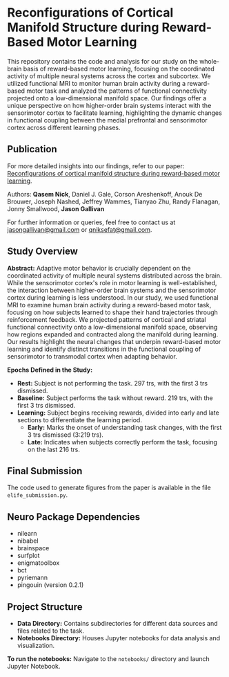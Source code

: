 # Reconfigurations of Cortical Manifold Structure during Reward-Based Motor Learning

This repository contains the code and analysis for our study on the whole-brain basis of reward-based motor learning, focusing on the coordinated activity of multiple neural systems across the cortex and subcortex. We utilized functional MRI to monitor human brain activity during a reward-based motor task and analyzed the patterns of functional connectivity projected onto a low-dimensional manifold space. Our findings offer a unique perspective on how higher-order brain systems interact with the sensorimotor cortex to facilitate learning, highlighting the dynamic changes in functional coupling between the medial prefrontal and sensorimotor cortex across different learning phases.

## Publication

For more detailed insights into our findings, refer to our paper: [Reconfigurations of cortical manifold structure during reward-based motor learning](https://elifesciences.org/reviewed-preprints/91928).

Authors: **Qasem Nick**, Daniel J. Gale, Corson Areshenkoff, Anouk De Brouwer, Joseph Nashed, Jeffrey Wammes, Tianyao Zhu, Randy Flanagan, Jonny Smallwood, **Jason Gallivan**

For further information or queries, feel free to contact us at jasongallivan@gmail.com or qniksefat@gmail.com.

## Study Overview

**Abstract:** Adaptive motor behavior is crucially dependent on the coordinated activity of multiple neural systems distributed across the brain. While the sensorimotor cortex's role in motor learning is well-established, the interaction between higher-order brain systems and the sensorimotor cortex during learning is less understood. In our study, we used functional MRI to examine human brain activity during a reward-based motor task, focusing on how subjects learned to shape their hand trajectories through reinforcement feedback. We projected patterns of cortical and striatal functional connectivity onto a low-dimensional manifold space, observing how regions expanded and contracted along the manifold during learning. Our results highlight the neural changes that underpin reward-based motor learning and identify distinct transitions in the functional coupling of sensorimotor to transmodal cortex when adapting behavior.

**Epochs Defined in the Study:**
- **Rest:** Subject is not performing the task. 297 trs, with the first 3 trs dismissed.
- **Baseline:** Subject performs the task without reward. 219 trs, with the first 3 trs dismissed.
- **Learning:** Subject begins receiving rewards, divided into early and late sections to differentiate the learning period.
  - **Early:** Marks the onset of understanding task changes, with the first 3 trs dismissed (3:219 trs).
  - **Late:** Indicates when subjects correctly perform the task, focusing on the last 216 trs.

## Final Submission

The code used to generate figures from the paper is available in the file `elife_submission.py`.


## Neuro Package Dependencies

- nilearn
- nibabel
- brainspace
- surfplot
- enigmatoolbox
- bct
- pyriemann
- pingouin (version 0.2.1)

## Project Structure

- **Data Directory:** Contains subdirectories for different data sources and files related to the task.
- **Notebooks Directory:** Houses Jupyter notebooks for data analysis and visualization.

**To run the notebooks:** Navigate to the `notebooks/` directory and launch Jupyter Notebook.
